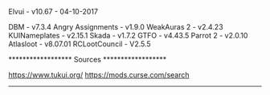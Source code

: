 Elvui			- v10.67	- 04-10-2017

DBM			- v7.3.4
Angry Assignments	- v1.9.0
WeakAuras 2		- v2.4.23
KUINameplates		- v2.15.1
Skada			- v1.7.2
GTFO			- v4.43.5
Parrot 2		- v2.0.10
Atlasloot 		- v8.07.01
RCLootCouncil		- V2.5.5

****************** Sources ******************

https://www.tukui.org/
https://mods.curse.com/search

*********************************************
